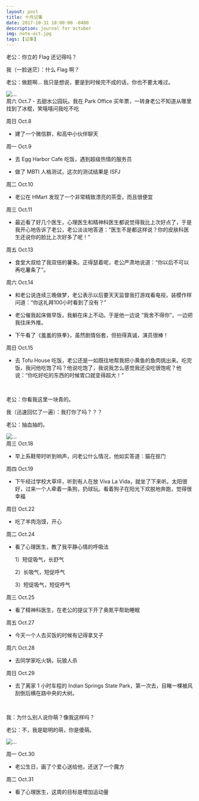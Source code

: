 ```yaml
---
layout: post
title: 十月记事
date: 2017-10-31 18:00:00 -0400
description: journal for october
img: note-oct.jpg
tags: [记事]
---
```




<span class="dialogue">老公：你立的 Flag 还记得吗？</span>

<span class="dialogue">我（一脸迷茫）：什么 Flag 啊？</span>

<span class="dialogue">老公：做题啊... 我只是想说，要是到时候完不成的话，你也不要太难过。</span>

<img src="{{ site.url }}{{ site.baseurl }}/assets/img/content/expression/hamster/speechless.jpg" alt="...">

<br>
周六 Oct.7
- 去甜水公园玩。我在 Park Office 买年票，一转身老公不知道从哪里找到了冰棍，笑嘻嘻问我吃不吃

周日 Oct.8

- 建了一个微信群，和高中小伙伴聊天


周一 Oct.9
- 去 Egg Harbor Cafe 吃饭，遇到超级热情的服务员

- 做了 MBTI 人格测试，这次的测试结果是 ISFJ


周二 Oct.10

- 老公在 HMart 发现了一个非常精致漂亮的茶壶，而且很便宜

周三 Oct.11
- 最近看了好几个医生，心理医生和精神科医生都说觉得我比上次好点了，于是我开心地告诉了老公，老公淡淡地答道：<span class="emphasis">“医生不是都这样说？你的皮肤科医生还说你的脸比上次好多了呢！”</span> 

周五 Oct.13
- 食堂大叔给了我双倍的薯条。正得瑟着呢，老公严肃地说道：“你以后不可以再吃薯条了”。

周六 Oct.14
- 和老公说连续三晚做梦，老公表示以后要天天监督我打游戏看电视，装模作样问道：“你这礼拜100小时看到了没有？”

- 老公催我起床做早饭，我躺在床上不动。于是他一边说 “我舍不得你”，一边把我往床外推。

- 下午看了《羞羞的铁拳》，虽然剧情俗套，但拍得真诚，演员很棒！

周日 Oct.15
- 去 Tofu House 吃饭，老公还是一如既往地帮我把小黄鱼的鱼肉挑出来。吃完饭，我问他吃饱了吗？他说吃饱了，我说我怎么感觉我还没吃很饱呢？他说：<span class="emphasis">“你吃好吃的东西的时候胃口就变得超大！”</span> 


<br>

<span class="dialogue">老公：你看我这里一块青的。</span>

<span class="dialogue">我（迅速回忆了一遍）：我打你了吗？？？</span>

<span class="dialogue">老公：抽血抽的。</span>

<img src="{{ site.url }}{{ site.baseurl }}/assets/img/content/expression/hamster/yeah.jpg" alt="...">

<br>
周三 Oct.18

- 早上系鞋带时听到响声，问老公什么情况，他如实答道：猫在抠门

周四 Oct.19

- 下午经过学校大草坪，听到有人在放 Viva La Vida，就坐了下来听。太阳很好，过来一个人牵着一条狗，扔球玩。看着狗子在阳光下欢脱地奔跑，觉得很幸福

周日 Oct.22
- 吃了羊肉泡馍，开心


周二 Oct.24

- 看了心理医生，教了我平静心情的呼吸法

  1）短促吸气，长舒气

  2）长吸气，短促呼气

  3）短促吸气，短促呼气

周三 Oct.25

- 看了精神科医生，在老公的提议下开了奥氮平帮助睡眠

周五 Oct.27

- 今天一个人去买饭的时候有记得拿叉子

周六 Oct.28

- 去同学家吃火锅，玩狼人杀

周日 Oct.29

- 去了离家 1 小时车程的 Indian Springs State Park，第一次去，目睹一棵被风刮倒后横在路中央的大树。


<br>

<span class="dialogue">我：为什么别人说你萌？像我这样吗？</span>

<span class="dialogue">老公：不，我是聪明的萌，你是傻萌。</span>

<img src="{{ site.url }}{{ site.baseurl }}/assets/img/content/expression/hamster/lovely.jpg" alt="...">


周一 Oct.30

- 老公生日，画了个爱心送给他，还送了一个魔方

周二 Oct.31

- 看了心理医生，这周的目标是增加运动量

